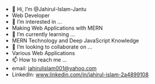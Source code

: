 - 👋 Hi, I’m @Jahirul-Islam-Jantu
- Web Developer
- 👀 I’m interested in ...
- Making Web Applications with MERN
- 🌱 I’m currently learning ...
- MERN Technology and Deep JavaScript Knowledge
- 💞️ I’m looking to collaborate on ...
- Various Web Applications
- 📫 How to reach me ...
- email: jahirulislam001@yahoo.com
- LinkedIn: www.linkedin.com/in/jahirul-islam-2a4899108

<!---
Jahirul-Islam-Jantu/Jahirul-Islam-Jantu is a ✨ special ✨ repository because its `README.md` (this file) appears on your GitHub profile.
You can click the Preview link to take a look at your changes.
--->
